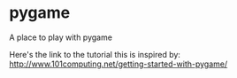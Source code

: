 # pygame
A place to play with pygame

Here's the link to the tutorial this is inspired by: http://www.101computing.net/getting-started-with-pygame/
